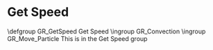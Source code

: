 Get Speed
=========


\defgroup GR_GetSpeed Get Speed
\ingroup GR_Convection
\ingroup GR_Move_Particle
This is in the Get Speed group

